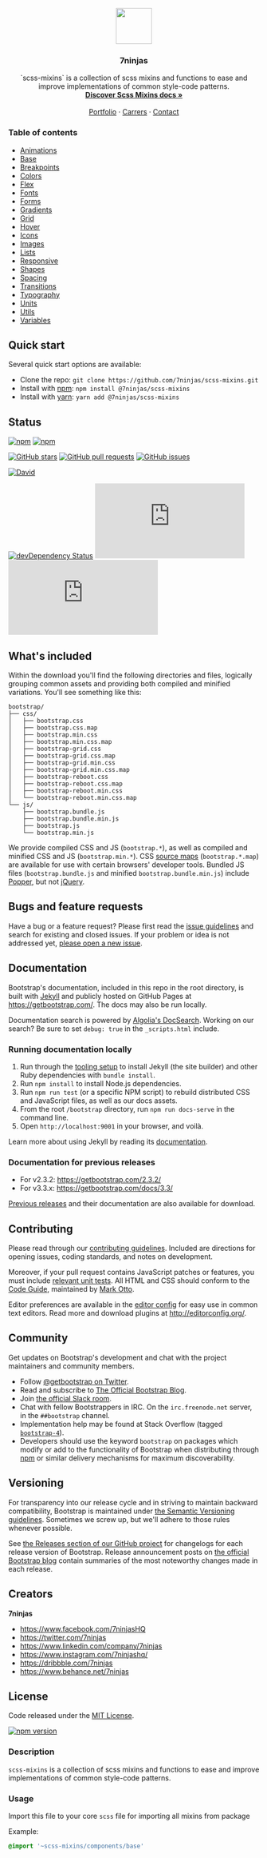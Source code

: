<p align="center">
  <a href="https://7ninjas.com/">
    <img src="https://getbootstrap.com/assets/brand/bootstrap-solid.svg" alt="" width=72 height=72>
  </a>

  <h3 align="center">7ninjas</h3>

  <p align="center">
    `scss-mixins` is a collection of scss mixins and functions to ease and improve implementations of common style-code patterns.
    <br>
    <a href="https://getbootstrap.com/docs/4.0/"><strong>Discover Scss Mixins docs »</strong></a>
    <br>
    <br>
    <a href="https://7ninjas.com/case-studies/">Portfolio</a>
    ·
    <a href="https://7ninjas.com/careers/">Carrers</a>
    ·
    <a href="https://7ninjas.com/contact/">Contact</a>
  </p>
</p>


### Table of contents

- [Animations](./docs/animations.md)
- [Base](./docs/base.md)
- [Breakpoints](./docs/breakpoints.md)
- [Colors](./docs/colors.md)
- [Flex](./docs/flex.md)
- [Fonts](./docs/fonts.md)
- [Forms](./docs/forms.md)
- [Gradients](./docs/gradients.md)
- [Grid](./docs/grid.md)
- [Hover](./docs/hover.md)
- [Icons](./docs/icons.md)
- [Images](./docs/images.md)
- [Lists](./docs/lists.md)
- [Responsive](./docs/responsive.md)
- [Shapes](./docs/shapes.md)
- [Spacing](./docs/spacing.md)
- [Transitions](./docs/transitions.md)
- [Typography](./docs/typography.md)
- [Units](./docs/units.md)
- [Utils](./docs/utils.md)
- [Variables](./docs/variables.md)


## Quick start

Several quick start options are available:

- Clone the repo: `git clone https://github.com/7ninjas/scss-mixins.git`
- Install with [npm](https://www.npmjs.com/): `npm install @7ninjas/scss-mixins`
- Install with [yarn](https://yarnpkg.com/): `yarn add @7ninjas/scss-mixins`


## Status

[![npm](https://img.shields.io/npm/v/npm.svg?style=for-the-badge)](https://www.npmjs.com/package/@7ninjas/scss-mixins)
[![npm](https://img.shields.io/npm/l/express.svg?style=for-the-badge)](https://github.com/7ninjas/scss-mixins)

[![GitHub stars](https://img.shields.io/github/stars/badges/shields.svg?style=social&label=Stars&style=for-the-badge)](https://github.com/7ninjas/scss-mixins)
[![GitHub pull requests](https://img.shields.io/github/issues-pr/cdnjs/cdnjs.svg?style=for-the-badge)](https://github.com/7ninjas/scss-mixins)
[![GitHub issues](https://img.shields.io/github/issues/badges/shields.svg?style=for-the-badge)](https://github.com/7ninjas/scss-mixins)

[![David](https://img.shields.io/david/expressjs/express.svg?style=for-the-badge)](https://github.com/7ninjas/scss-mixins)


[![devDependency Status](https://img.shields.io/david/dev/twbs/bootstrap.svg)](https://david-dm.org/twbs/bootstrap?type=dev)
[![CSS gzip size](http://img.badgesize.io/twbs/bootstrap/v4-dev/dist/css/bootstrap.min.css?compression=gzip&label=CSS+gzip+size)](https://github.com/twbs/bootstrap/tree/v4-dev/dist/css/bootstrap.min.css)
[![JS gzip size](http://img.badgesize.io/twbs/bootstrap/v4-dev/dist/js/bootstrap.min.js?compression=gzip&label=JS+gzip+size)](https://github.com/twbs/bootstrap/tree/v4-dev/dist/js/bootstrap.min.js)

## What's included

Within the download you'll find the following directories and files, logically grouping common assets and providing both compiled and minified variations. You'll see something like this:

```
bootstrap/
├── css/
│   ├── bootstrap.css
│   ├── bootstrap.css.map
│   ├── bootstrap.min.css
│   ├── bootstrap.min.css.map
│   ├── bootstrap-grid.css
│   ├── bootstrap-grid.css.map
│   ├── bootstrap-grid.min.css
│   ├── bootstrap-grid.min.css.map
│   ├── bootstrap-reboot.css
│   ├── bootstrap-reboot.css.map
│   ├── bootstrap-reboot.min.css
│   └── bootstrap-reboot.min.css.map
└── js/
    ├── bootstrap.bundle.js
    ├── bootstrap.bundle.min.js
    ├── bootstrap.js
    └── bootstrap.min.js
```

We provide compiled CSS and JS (`bootstrap.*`), as well as compiled and minified CSS and JS (`bootstrap.min.*`). CSS [source maps](https://developers.google.com/web/tools/chrome-devtools/debug/readability/source-maps) (`bootstrap.*.map`) are available for use with certain browsers' developer tools. Bundled JS files (`bootstrap.bundle.js` and minified `bootstrap.bundle.min.js`) include [Popper](https://popper.js.org/), but not [jQuery](https://jquery.com/).


## Bugs and feature requests

Have a bug or a feature request? Please first read the [issue guidelines](https://github.com/twbs/bootstrap/blob/master/CONTRIBUTING.md#using-the-issue-tracker) and search for existing and closed issues. If your problem or idea is not addressed yet, [please open a new issue](https://github.com/twbs/bootstrap/issues/new).


## Documentation

Bootstrap's documentation, included in this repo in the root directory, is built with [Jekyll](https://jekyllrb.com/) and publicly hosted on GitHub Pages at <https://getbootstrap.com/>. The docs may also be run locally.

Documentation search is powered by [Algolia's DocSearch](https://community.algolia.com/docsearch/). Working on our search? Be sure to set `debug: true` in the `_scripts.html` include.

### Running documentation locally

1. Run through the [tooling setup](https://getbootstrap.com/docs/4.0/getting-started/build-tools/#tooling-setup) to install Jekyll (the site builder) and other Ruby dependencies with `bundle install`.
2. Run `npm install` to install Node.js dependencies.
3. Run `npm run test` (or a specific NPM script) to rebuild distributed CSS and JavaScript files, as well as our docs assets.
4. From the root `/bootstrap` directory, run `npm run docs-serve` in the command line.
5. Open `http://localhost:9001` in your browser, and voilà.

Learn more about using Jekyll by reading its [documentation](https://jekyllrb.com/docs/home/).

### Documentation for previous releases

- For v2.3.2: <https://getbootstrap.com/2.3.2/>
- For v3.3.x: <https://getbootstrap.com/docs/3.3/>

[Previous releases](https://github.com/twbs/bootstrap/releases) and their documentation are also available for download.


## Contributing

Please read through our [contributing guidelines](https://github.com/twbs/bootstrap/blob/master/CONTRIBUTING.md). Included are directions for opening issues, coding standards, and notes on development.

Moreover, if your pull request contains JavaScript patches or features, you must include [relevant unit tests](https://github.com/twbs/bootstrap/tree/master/js/tests). All HTML and CSS should conform to the [Code Guide](https://github.com/mdo/code-guide), maintained by [Mark Otto](https://github.com/mdo).

Editor preferences are available in the [editor config](https://github.com/twbs/bootstrap/blob/master/.editorconfig) for easy use in common text editors. Read more and download plugins at <http://editorconfig.org/>.


## Community

Get updates on Bootstrap's development and chat with the project maintainers and community members.

- Follow [@getbootstrap on Twitter](https://twitter.com/getbootstrap).
- Read and subscribe to [The Official Bootstrap Blog](https://blog.getbootstrap.com/).
- Join [the official Slack room](https://bootstrap-slack.herokuapp.com/).
- Chat with fellow Bootstrappers in IRC. On the `irc.freenode.net` server, in the `##bootstrap` channel.
- Implementation help may be found at Stack Overflow (tagged [`bootstrap-4`](https://stackoverflow.com/questions/tagged/bootstrap-4)).
- Developers should use the keyword `bootstrap` on packages which modify or add to the functionality of Bootstrap when distributing through [npm](https://www.npmjs.com/browse/keyword/bootstrap) or similar delivery mechanisms for maximum discoverability.


## Versioning

For transparency into our release cycle and in striving to maintain backward compatibility, Bootstrap is maintained under [the Semantic Versioning guidelines](http://semver.org/). Sometimes we screw up, but we'll adhere to those rules whenever possible.

See [the Releases section of our GitHub project](https://github.com/twbs/bootstrap/releases) for changelogs for each release version of Bootstrap. Release announcement posts on [the official Bootstrap blog](https://blog.getbootstrap.com/) contain summaries of the most noteworthy changes made in each release.


## Creators

**7ninjas**

- <https://www.facebook.com/7ninjasHQ>
- <https://twitter.com/7ninjas>
- <https://www.linkedin.com/company/7ninjas>
- <https://www.instagram.com/7ninjashq/>
- <https://dribbble.com/7ninjas>
- <https://www.behance.net/7ninjas>


## License

Code released under the [MIT License](https://github.com/twbs/bootstrap/blob/master/LICENSE).





[![npm version](https://badge.fury.io/js/%407ninjas%2Fscss-mixins.svg)](https://badge.fury.io/js/%407ninjas%2Fscss-mixins)

### Description
`scss-mixins` is a collection of scss mixins and functions to ease and improve implementations of common style-code patterns.

### Usage
Import this file to your core `scss` file for importing all mixins from package

Example:
```scss
@import '~scss-mixins/components/base'
```
